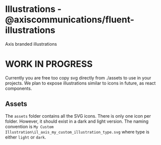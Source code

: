 # Illustrations - @axiscommunications/fluent-illustrations

Axis branded illustrations

# WORK IN PROGRESS

Currently you are free too copy svg directly from ./assets to use in your projects.
We plan to expose illustrations similar to icons in future, as react components.

## Assets

The `assets` folder contains all the SVG icons.
There is only one icon per folder. However, it should exist in a dark and light version.
The naming convention is `My Custom Illustration\il_axis_my_custom_illustration_type.svg` where type is either `light` or `dark`.
